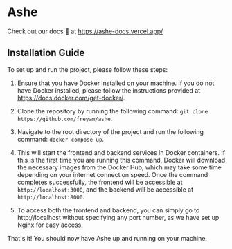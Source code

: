 # Ashe

Check out our docs 🚀 at https://ashe-docs.vercel.app/

## Installation Guide

To set up and run the project, please follow these steps:

1. Ensure that you have Docker installed on your machine. If you do not have Docker installed, please follow the instructions provided at https://docs.docker.com/get-docker/.

2. Clone the repository by running the following command: `git clone https://github.com/freyam/ashe`.

3. Navigate to the root directory of the project and run the following command: `docker compose up`.

4. This will start the frontend and backend services in Docker containers. If this is the first time you are running this command, Docker will download the necessary images from the Docker Hub, which may take some time depending on your internet connection speed. Once the command completes successfully, the frontend will be accessible at `http://localhost:3000`, and the backend will be accessible at `http://localhost:8000`.

5. To access both the frontend and backend, you can simply go to http://localhost without specifying any port number, as we have set up Nginx for easy access.

That's it! You should now have Ashe up and running on your machine.
